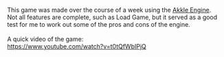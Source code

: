 This game was made over the course of a week using the <a href="https://github.com/AkrionXxarr/AkkleEnigne">Akkle Engine</a>.<br>
Not all features are complete, such as Load Game, but it served as a good test for me to work out some of the pros and cons of the engine.<br>
<br>
A quick video of the game:<br>
https://www.youtube.com/watch?v=t0tQfWbIPjQ
